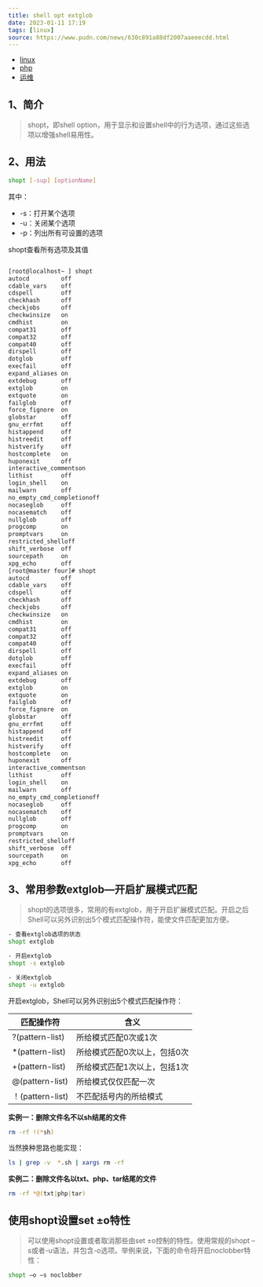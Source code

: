 ```yaml
---
title: shell opt extglob  
date: 2023-01-11 17:19  
tags: [linux]  
source: https://www.pudn.com/news/630c891a88df2007aaeeecdd.html
---
```


-   [linux]
-   [php]
-   [运维]

## 1、简介

> shopt，即shell option，用于显示和设置shell中的行为选项，通过这些选项以增强shell易用性。

## 2、用法

```bash
shopt [-sup] [optionName]
```

其中：

-   -s：打开某个选项
-   -u：关闭某个选项
-   -p：列出所有可设置的选项

shopt查看所有选项及其值
```bash

[root@localhost~ ] shopt
autocd         off
cdable_vars    off
cdspell        off
checkhash      off
checkjobs      off
checkwinsize   on
cmdhist        on
compat31       off
compat32       off
compat40       off
dirspell       off
dotglob        off
execfail       off
expand_aliases on
extdebug       off
extglob        on
extquote       on
failglob       off
force_fignore  on
globstar       off
gnu_errfmt     off
histappend     off
histreedit     off
histverify     off
hostcomplete   on
huponexit      off
interactive_commentson
lithist        off
login_shell    on
mailwarn       off
no_empty_cmd_completionoff
nocaseglob     off
nocasematch    off
nullglob       off
progcomp       on
promptvars     on
restricted_shelloff
shift_verbose  off
sourcepath     on
xpg_echo       off
[root@master four]# shopt
autocd         off
cdable_vars    off
cdspell        off
checkhash      off
checkjobs      off
checkwinsize   on
cmdhist        on
compat31       off
compat32       off
compat40       off
dirspell       off
dotglob        off
execfail       off
expand_aliases on
extdebug       off
extglob        on
extquote       on
failglob       off
force_fignore  on
globstar       off
gnu_errfmt     off
histappend     off
histreedit     off
histverify     off
hostcomplete   on
huponexit      off
interactive_commentson
lithist        off
login_shell    on
mailwarn       off
no_empty_cmd_completionoff
nocaseglob     off
nocasematch    off
nullglob       off
progcomp       on
promptvars     on
restricted_shelloff
shift_verbose  off
sourcepath     on
xpg_echo       off
```

## 3、常用参数extglob—开启扩展模式匹配

> shopt的选项很多，常用的有extglob，用于开启扩展模式匹配。开启之后Shell可以另外识别出5个模式匹配操作符，能使文件匹配更加方便。

```bash
- 查看extglob选项的状态
shopt extglob

- 开启extglob
shopt -s extglob

- 关闭extglob
shopt -u extglob
```

开启extglob，Shell可以另外识别出5个模式匹配操作符：

| 匹配操作符       | 含义                         |
| ---------------- | ---------------------------- |
| ?(pattern-list)  | 所给模式匹配0次或1次         |
| \*(pattern-list) | 所给模式匹配0次以上，包括0次 |
| +(pattern-list)  | 所给模式匹配1次以上，包括1次 |
| @(pattern-list)  | 所给模式仅仅匹配一次         |
| ！(pattern-list) | 不匹配括号内的所给模式       |

**实例一：删除文件名不以sh结尾的文件**

```bash
rm -rf !(*sh)
```

当然换种思路也能实现：

```bash
ls | grep -v  *.sh | xargs rm -rf
```

**实例二：删除文件名以txt、php、tar结尾的文件**

```bash
rm -rf *@(txt|php|tar)
```
## 使用shopt设置set ±o特性

>可以使用shopt设置或者取消那些由set ±o控制的特性。使用常规的shopt –s或者-u语法，并包含-o选项。举例来说，下面的命令将开启noclobber特性：
```bash
shopt –o –s noclobber
```

[linux]: https://www.pudn.com/search?q=linux
[php]: https://www.pudn.com/search?q=php
[运维]: https://www.pudn.com/search?q=%E8%BF%90%E7%BB%B4